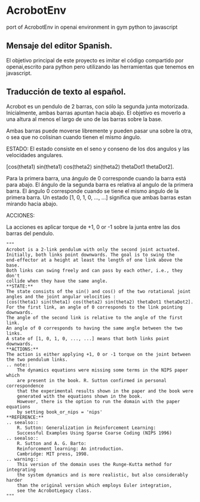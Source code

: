 # AcrobotEnv
port of AcrobotEnv in openai environment in gym python to javascript


## Mensaje del editor Spanish.

El objetivo principal de este proyecto es imitar el código compartido por openai,escrito para
python pero utilizando las herramientas que tenemos en javascript. 


## Traducción de texto al español.

Acrobot es un pendulo de 2 barras, con sólo la segunda junta motorizada. 
Inicialmente, ambas barras apuntan hacia abajo. El objetivo es moverlo
a una altura al menos el largo de uno de las barras sobre la base.

Ambas barras puede moverse libremente y pueden pasar una sobre la otra, o sea que no colisinan cuando
tienen el mismo ángulo.

ESTADO:
El estado consiste en el seno y conseno de los dos angulos y las velocidades angulares.

 [cos(theta1) sin(theta1) cos(theta2) sin(theta2) thetaDot1 thetaDot2].

Para la primera barra, una ángulo de 0 corresponde cuando la barra está para abajo.
El ángulo de la segunda barra es relativa al angulo de la primera barra.
El ángulo 0 corresponde cuando se tiene el mismo ángulo de la primera barra. 
Un estado [1, 0, 1, 0, ..., ...] significa que ambas barras estan mirando hacia abajo.

ACCIONES:

La acciones es aplicar torque de +1, 0 or -1 sobre la junta entre las dos barras del pendulo.



    """
    Acrobot is a 2-link pendulum with only the second joint actuated.
    Initially, both links point downwards. The goal is to swing the
    end-effector at a height at least the length of one link above the base.
    Both links can swing freely and can pass by each other, i.e., they don't
    collide when they have the same angle.
    **STATE:**
    The state consists of the sin() and cos() of the two rotational joint
    angles and the joint angular velocities :
    [cos(theta1) sin(theta1) cos(theta2) sin(theta2) thetaDot1 thetaDot2].
    For the first link, an angle of 0 corresponds to the link pointing downwards.
    The angle of the second link is relative to the angle of the first link.
    An angle of 0 corresponds to having the same angle between the two links.
    A state of [1, 0, 1, 0, ..., ...] means that both links point downwards.
    **ACTIONS:**
    The action is either applying +1, 0 or -1 torque on the joint between
    the two pendulum links.
    .. note::
        The dynamics equations were missing some terms in the NIPS paper which
        are present in the book. R. Sutton confirmed in personal correspondence
        that the experimental results shown in the paper and the book were
        generated with the equations shown in the book.
        However, there is the option to run the domain with the paper equations
        by setting book_or_nips = 'nips'
    **REFERENCE:**
    .. seealso::
        R. Sutton: Generalization in Reinforcement Learning:
        Successful Examples Using Sparse Coarse Coding (NIPS 1996)
    .. seealso::
        R. Sutton and A. G. Barto:
        Reinforcement learning: An introduction.
        Cambridge: MIT press, 1998.
    .. warning::
        This version of the domain uses the Runge-Kutta method for integrating
        the system dynamics and is more realistic, but also considerably harder
        than the original version which employs Euler integration,
        see the AcrobotLegacy class.
    """
